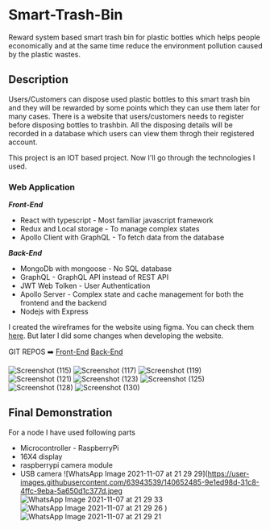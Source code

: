 # Smart-Trash-Bin

Reward system based smart trash bin for plastic bottles which helps people economically and at the same time reduce the environment pollution caused by the plastic wastes.

## Description

Users/Customers can dispose used plastic bottles to this smart trash bin and they will be rewarded by some points which they can use them later for many cases. There is a website that users/customers needs to register before disposing bottles to trashbin. All the disposing details will be recorded in a database which users can view them throgh their registered account.

This project is an IOT based project. Now I'll go through the technologies I used.

  ### Web Application
  
  ***Front-End***
  - React with typescript - Most familiar javascript framework
  - Redux and Local storage - To manage complex states
  - Apollo Client with GraphQL - To fetch data from the database
  
  ***Back-End***
  - MongoDb with mongoose - No SQL database
  - GraphQL - GraphQL API instead of REST API
  - JWT Web Tolken - User Authentication
  - Apollo Server - Complex state and cache management for both the frontend and the backend
  - Nodejs with Express
  
I created the wireframes for the website using figma. You can check them [here](https://www.figma.com/file/Nvads7OF32cg0Pa9lUQy2Q/Untitled?node-id=4%3A26). But later I did some changes when developing the website.

GIT REPOS :arrow_right: [Front-End](https://github.com/kaveesh680/Smart-Trash-Bin-FrontEnd.git) [Back-End](https://github.com/kaveesh680/STB-Backend)

![Screenshot (115)](https://user-images.githubusercontent.com/63943539/139460073-301aea9b-0ee9-4fe1-982f-5fe503d5db19.png)
![Screenshot (117)](https://user-images.githubusercontent.com/63943539/139461714-bc0c6154-a681-485f-8e0b-c155290ccb90.png)
![Screenshot (119)](https://user-images.githubusercontent.com/63943539/139461931-3c00362b-92f8-4eb9-994e-822de0784b6d.png)
![Screenshot (121)](https://user-images.githubusercontent.com/63943539/139462235-849c7754-3dc6-446e-ba4f-fc3f205087df.png)
![Screenshot (123)](https://user-images.githubusercontent.com/63943539/139462308-0c15818d-5392-47ce-bf89-ebd2b7ee32ac.png)
![Screenshot (125)](https://user-images.githubusercontent.com/63943539/139462340-8aeb7d87-ad5e-4a06-a415-0ab39000b89f.png)
![Screenshot (128)](https://user-images.githubusercontent.com/63943539/139462358-a0f54991-99ca-4f81-81dc-2b13c0419b93.png)
![Screenshot (130)](https://user-images.githubusercontent.com/63943539/139462373-e58311e3-0213-4297-a14f-69726990b006.png)


## Final Demonstration

For a node I have used following parts
- Microcontroller - RaspberryPi
- 16X4 display
- raspberrypi camera module
- USB camera
![WhatsApp Image 2021-11-07 at 21 29 29](https://user-images.githubusercontent.com/63943539/140652485-9e1ed98d-31c8-4ffc-9eba-5a650d1c377d.jpeg
![WhatsApp Image 2021-11-07 at 21 29 33](https://user-images.githubusercontent.com/63943539/140652495-e355e74f-9ced-40fb-b537-386ab25a01a6.jpeg)
![WhatsApp Image 2021-11-07 at 21 29 26](https://user-images.githubusercontent.com/63943539/140652500-fff536ef-8225-47a9-ad87-66a6c92731ef.jpeg)
)
![WhatsApp Image 2021-11-07 at 21 29 21](https://user-images.githubusercontent.com/63943539/140652507-26b14d68-89c4-4261-b42d-00dcf1fb42e6.jpeg)
